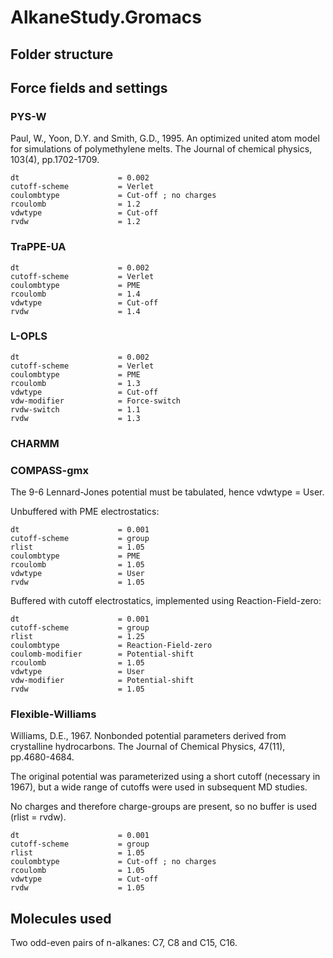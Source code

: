 # AlkaneStudy.Gromacs

## Folder structure


## Force fields and settings

### PYS-W
Paul, W., Yoon, D.Y. and Smith, G.D., 1995. An optimized united atom model for simulations of polymethylene melts. The Journal of chemical physics, 103(4), pp.1702-1709.

```
dt                      = 0.002
cutoff-scheme           = Verlet
coulombtype             = Cut-off ; no charges
rcoulomb                = 1.2
vdwtype                 = Cut-off
rvdw                    = 1.2
```

### TraPPE-UA
```
dt                      = 0.002
cutoff-scheme           = Verlet
coulombtype             = PME
rcoulomb                = 1.4
vdwtype                 = Cut-off
rvdw                    = 1.4
```
### L-OPLS
```
dt                      = 0.002
cutoff-scheme           = Verlet
coulombtype             = PME
rcoulomb                = 1.3
vdwtype                 = Cut-off
vdw-modifier            = Force-switch
rvdw-switch             = 1.1
rvdw                    = 1.3
```
### CHARMM

### COMPASS-gmx
The 9-6 Lennard-Jones potential must be tabulated, hence vdwtype = User.

Unbuffered with PME electrostatics:

```
dt                      = 0.001
cutoff-scheme           = group
rlist                   = 1.05
coulombtype             = PME
rcoulomb                = 1.05
vdwtype                 = User
rvdw                    = 1.05
```

Buffered with cutoff electrostatics, implemented using Reaction-Field-zero:

```
dt                      = 0.001
cutoff-scheme           = group
rlist                   = 1.25
coulombtype             = Reaction-Field-zero
coulomb-modifier        = Potential-shift
rcoulomb                = 1.05
vdwtype                 = User
vdw-modifier            = Potential-shift
rvdw                    = 1.05
```

### Flexible-Williams

Williams, D.E., 1967. Nonbonded potential parameters derived from crystalline hydrocarbons. The Journal of Chemical Physics, 47(11), pp.4680-4684.

The original potential was parameterized using a short cutoff (necessary in 1967), but a wide range of cutoffs were used in subsequent MD studies.

No charges and therefore charge-groups are present, so no buffer is used (rlist = rvdw).

```
dt                      = 0.001
cutoff-scheme           = group
rlist                   = 1.05
coulombtype             = Cut-off ; no charges
rcoulomb                = 1.05
vdwtype                 = Cut-off
rvdw                    = 1.05
```


## Molecules used
Two odd-even pairs of n-alkanes: C7, C8 and C15, C16.
